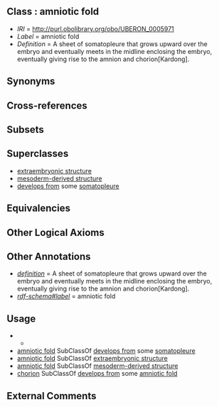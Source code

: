 
## Class : amniotic fold

 * *IRI* = http://purl.obolibrary.org/obo/UBERON_0005971
 * *Label* = amniotic fold
 * *Definition* = A sheet of somatopleure that grows upward over the embryo and eventually meets in the midline enclosing the embryo, eventually giving rise to the amnion and chorion[Kardong].

## Synonyms


## Cross-references


## Subsets


## Superclasses

 * [extraembryonic structure](../../UBERON/78/UBERON_0000478.md)
 * [mesoderm-derived structure](../../UBERON/20/UBERON_0004120.md)
 * [develops from](../../RO/02/RO_0002202.md) some [somatopleure](../../UBERON/74/UBERON_0004874.md)

## Equivalencies


## Other Logical Axioms


## Other Annotations

 * *[definition](../../IAO/15/IAO_0000115.md)* = A sheet of somatopleure that grows upward over the embryo and eventually meets in the midline enclosing the embryo, eventually giving rise to the amnion and chorion[Kardong].
 * *[rdf-schema#label](../../el/rdf-schema#label.md)* = amniotic fold

## Usage

 * -
 * [amniotic fold](../../UBERON/71/UBERON_0005971.md) SubClassOf [develops from](../../RO/02/RO_0002202.md) some [somatopleure](../../UBERON/74/UBERON_0004874.md)
 * [amniotic fold](../../UBERON/71/UBERON_0005971.md) SubClassOf [extraembryonic structure](../../UBERON/78/UBERON_0000478.md)
 * [amniotic fold](../../UBERON/71/UBERON_0005971.md) SubClassOf [mesoderm-derived structure](../../UBERON/20/UBERON_0004120.md)
 * [chorion](../../UBERON/24/UBERON_0003124.md) SubClassOf [develops from](../../RO/02/RO_0002202.md) some [amniotic fold](../../UBERON/71/UBERON_0005971.md)

## External Comments

